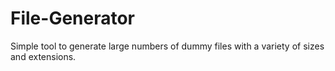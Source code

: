 # File-Generator
Simple tool to generate large numbers of dummy files with a variety of sizes and extensions.
